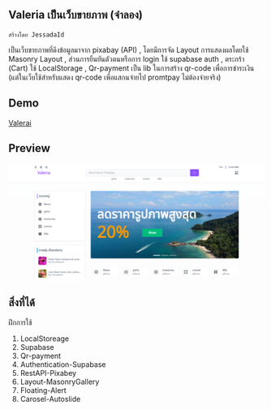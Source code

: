 ## Valeria เป็นเว็บขายภาพ (จำลอง)
    สร้างโดย JessadaId
เป็นเว็บขายภาพที่ดึงข้อมูลมาจาก pixabay (API) , โดยมีการจัด Layout การแสดงผลโดยใช้ Masonry Layout , ส่วนการยืนยันตัวตนหรือการ login ใช้ supabase auth , ตระกร้า (Cart) ใช้ LocalStorage , Qr-payment เป็น lib ในการสร้าง qr-code เพื่อการชำระเงิน (แต่ในเว็บใช้สำหรับแสดง qr-code เพื่อแสกนจ่ายไป promtpay ไม่ต้องจ่ายจริง)

## Demo
[Valerai](https://valeria-sand.vercel.app/)

## Preview
![Valeria](./static/image.png)

## สิ่งที่ได้
ฝึกการใช้ 
1. LocalStoreage 
2. Supabase 
3. Qr-payment 
4. Authentication-Supabase 
5. RestAPI-Pixabey 
6. Layout-MasonryGallery 
7. Floating-Alert 
8. Carosel-Autoslide
